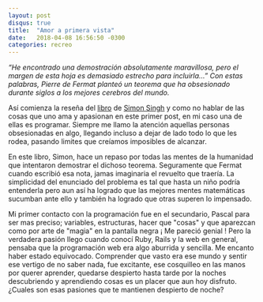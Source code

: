 ```yaml
---
layout: post
disqus: true
title:  "Amor a primera vista"
date:   2018-04-08 16:56:50 -0300
categories: recreo
---
```


_“He encontrado una demostración absolutamente maravillosa, pero el margen de esta hoja es demasiado estrecho para incluirla…” Con estas palabras, Pierre de Fermat planteó un teorema que ha obsesionado durante siglos a los mejores cerebros del mundo._

Así comienza la reseña del [libro](https://www.amazon.es/enigma-Fermat-Ariel-Simon-Singh/dp/8434418711) de [Simon Singh](https://es.wikipedia.org/wiki/Simon_Singh) y como no hablar de las cosas que uno ama y apasionan en este primer post, en mi caso una de ellas es programar. Siempre me llamo la atención aquellas personas obsesionadas en algo, llegando incluso a dejar de lado todo lo que les rodea, pasando limites que creíamos imposibles de alcanzar.

En este libro, Simon, hace un repaso por todas las mentes de la humanidad que intentaron demostrar el dichoso teorema. Seguramente que Fermat cuando escribió esa nota, jamas imaginaria el revuelto que traería. La simplicidad del enunciado del problema es tal que hasta un niño podría entenderla pero aun así ha logrado que las mejores mentes matemáticas sucumban ante ello y también ha logrado que otras superen lo impensado.

Mi primer contacto con la programación fue en el secundario, Pascal para ser mas preciso; variables, estructuras, hacer que "cosas" y que aparezcan como por arte de "magia" en la pantalla negra ¡ Me pareció genial ! Pero la verdadera pasión llego cuando conocí Ruby, Rails y la web en general, pensaba que la programación web era algo aburrida y sencilla. Me encanto haber estado equivocado. Comprender que vasto era ese mundo y sentir ese vertigo de no saber nada, fue excitante, ese cosquilleo en las manos por querer aprender, quedarse despierto hasta tarde por la noches descubriendo y aprendiendo cosas es un placer que aun hoy disfruto. ¿Cuales son esas pasiones que te mantienen despierto de noche?

